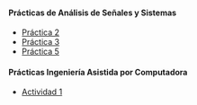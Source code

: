 #### Prácticas de Análisis de Señales y Sistemas
* [Práctica 2](https://hunajpu.github.io/ASyS/Práctica_2/html/ASySPrac2_Hernandez_Luna_Alonso.html)
* [Práctica 3](https://hunajpu.github.io/ASyS/Practica_3/html/problem6.html)
* [Práctica 5](https://hunajpu.github.io/ASyS/Practica_5/html/ASySPrac5RodrigoLuna.html)

#### Prácticas Ingeniería Asistida por Computadora
* [Actividad 1](https://hunajpu.github.io/CAE/Actividad_1/html/Actividad1.html)
